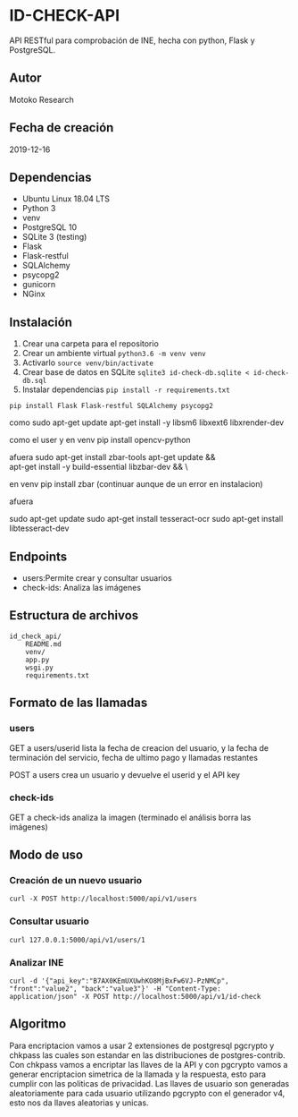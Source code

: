 # ID-CHECK-API

API RESTful para comprobación de INE, hecha con python, Flask y PostgreSQL.

## Autor

Motoko Research

## Fecha de creación 

2019-12-16

## Dependencias

- Ubuntu Linux 18.04 LTS
- Python 3
- venv
- PostgreSQL 10
- SQLite 3 (testing)
- Flask
- Flask-restful
- SQLAlchemy
- psycopg2
- gunicorn
- NGinx

## Instalación

1. Crear una carpeta para el repositorio
2. Crear un ambiente virtual `python3.6 -m venv venv`
3. Activarlo `source venv/bin/activate`
4. Crear base de datos en SQLite `sqlite3 id-check-db.sqlite < id-check-db.sql`
5. Instalar dependencias `pip install -r requirements.txt`

```pip install Flask Flask-restful SQLAlchemy psycopg2``` 

como sudo 
apt-get update
apt-get install -y libsm6 libxext6 libxrender-dev

como el user y en venv
pip install opencv-python

afuera
sudo apt-get install zbar-tools
apt-get update && \
    apt-get install -y build-essential libzbar-dev && \
    
en venv
pip install zbar
(continuar aunque de un error en instalacion)

afuera

sudo apt-get update
sudo apt-get install tesseract-ocr
sudo apt-get install libtesseract-dev


 
## Endpoints

- users:Permite crear y consultar usuarios 
- check-ids: Analiza las imágenes  

## Estructura de archivos

```
id_check_api/
    README.md
    venv/
    app.py
    wsgi.py
    requirements.txt
```

## Formato de las llamadas

### users

GET a users/userid lista la fecha de creacion del usuario, y la fecha de
terminación del servicio, fecha de ultimo pago y llamadas restantes  

POST a users crea un usuario y devuelve el userid y el API key

### check-ids

GET a check-ids analiza la imagen (terminado el análisis borra las imágenes) 

## Modo de uso 

### Creación de un nuevo usuario

```
curl -X POST http://localhost:5000/api/v1/users
```

### Consultar usuario

```
curl 127.0.0.1:5000/api/v1/users/1
```

### Analizar INE

```
curl -d '{"api_key":"B7AX0KEmUXUwhKO8MjBxFw6VJ-PzNMCp", "front":"value2", "back":"value3"}' -H "Content-Type: application/json" -X POST http://localhost:5000/api/v1/id-check
```


## Algoritmo

Para encriptacion vamos a usar 2 extensiones de postgresql pgcrypto y chkpass las
cuales son estandar en las distribuciones de postgres-contrib. 
Con chkpass vamos a encriptar las llaves de la API y con pgcrypto vamos a generar
encriptacion simetrica de la llamada y la respuesta, esto para cumplir con las 
politicas de privacidad.
Las llaves de usuario son generadas aleatoriamente para cada usuario utilizando
pgcrypto con el generador v4, esto nos da llaves aleatorias y unicas.



